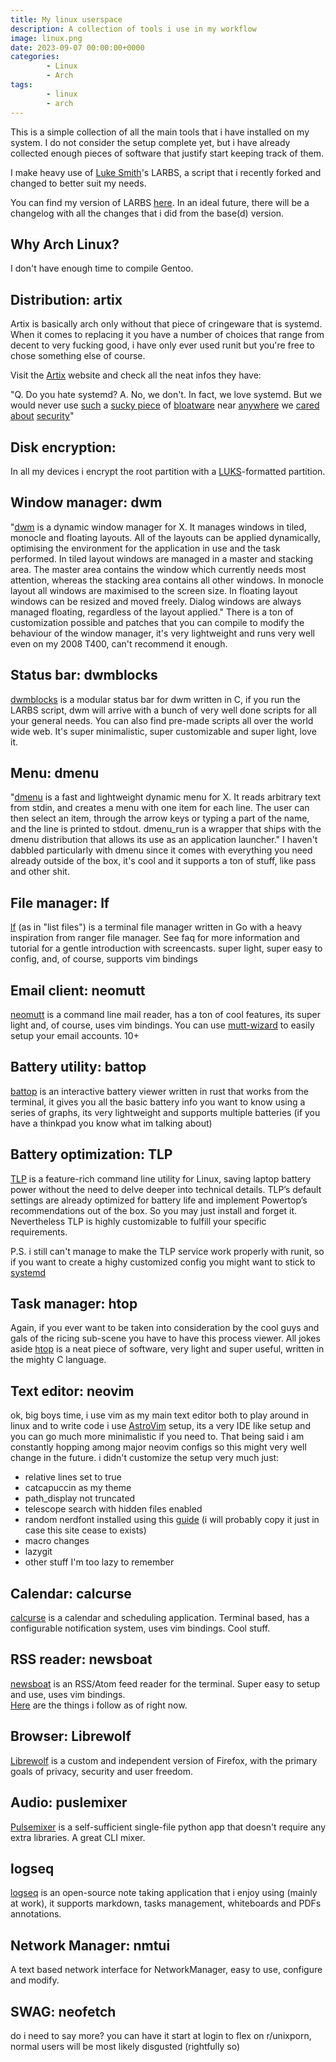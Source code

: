 ```yaml
---
title: My linux userspace
description: A collection of tools i use in my workflow
image: linux.png
date: 2023-09-07 00:00:00+0000
categories:
        - Linux
        - Arch
tags:
        - linux
        - arch
---
```

This is a simple collection of all the main tools that i have installed on my system. I do not consider the setup complete yet, but i have already collected enough pieces of software that justify start keeping track of them.

I make heavy use of [Luke Smith](https://github.com/LukeSmithxyz)'s LARBS, a script that i recently forked and changed to better suit my needs.

You can find my version of LARBS [here](https://github.com/filippo-ferrari/LARBS). In an ideal future, there will be a changelog with all the changes that i did from the base(d) version.

## Why Arch Linux?
I don't have enough time to compile Gentoo. 

## Distribution: artix
Artix is basically arch only without that piece of cringeware that is systemd.
When it comes to replacing it you have a number of choices that range from decent to very fucking good, i have only ever used runit but you're free to chose something else of course. 

Visit the [Artix](https://artixlinux.org/) website and check all the neat infos they have:

"Q. Do you hate systemd?
A. No, we don't. In fact, we love systemd. But we would never use [such](https://thehackernews.com/2019/01/linux-systemd-exploit.html) a [sucky piece](https://suckless.org/sucks/systemd/) of [bloatware](https://chiefio.wordpress.com/2016/05/18/systemd-it-keeps-getting-worse/) near [anywhere](without-systemd.org/wiki/index.php/Arguments_against_systemd) we [cared](https://www.theregister.co.uk/2018/10/26/systemd_dhcpv6_rce/) [about](www.softpanorama.org/Commercial_linuxes/Startup_and_shutdown/systemd.shtml) [security](https://www.theregister.com/2019/01/31/systemd_exploit/)"

## Disk encryption: 
In all my devices i encrypt the root partition with a [LUKS](https://en.wikipedia.org/wiki/Linux_Unified_Key_Setup)-formatted partition.

## Window manager: dwm
"[dwm](https://dwm.suckless.org/) is a dynamic window manager for X. It manages windows in tiled, monocle and floating layouts. All of the layouts can be applied dynamically, optimising the environment for the application in use and the task performed.
In tiled layout windows are managed in a master and stacking area. The master area contains the window which currently needs most attention, whereas the stacking area contains all other windows. In monocle layout all windows are maximised to the screen size. In floating layout windows can be resized and moved freely. Dialog windows are always managed floating, regardless of the layout applied."
There is a ton of customization possible and patches that you can compile to modify the behaviour of the window manager, it's very lightweight and runs very well even on my 2008 T400, can't recommend it enough.

## Status bar: dwmblocks
[dwmblocks](https://github.com/torrinfail/dwmblocks) is a modular status bar for dwm written in C, if you run the LARBS script, dwm will arrive with a bunch of very well done scripts for all your general needs.
You can also find pre-made scripts all over the world wide web. It's super minimalistic, super customizable and super light, love it.

## Menu: dmenu
"[dmenu](https://wiki.archlinux.org/title/dmenu) is a fast and lightweight dynamic menu for X. It reads arbitrary text from stdin, and creates a menu with one item for each line. The user can then select an item, through the arrow keys or typing a part of the name, and the line is printed to stdout. dmenu_run is a wrapper that ships with the dmenu distribution that allows its use as an application launcher."
I haven't dabbled particularly with dmenu since it comes with everything you need already outside of the box, it's cool and it supports a ton of stuff, like pass and other shit.

## File manager: lf
[lf](https://github.com/gokcehan/lf) (as in "list files") is a terminal file manager written in Go with a heavy inspiration from ranger file manager. See faq for more information and tutorial for a gentle introduction with screencasts.
super light, super easy to config, and, of course, supports vim bindings

## Email client: neomutt
[neomutt](https://neomutt.org/) is a command line mail reader, has a ton of cool features, its super light and, of course, uses vim bindings.
You can use [mutt-wizard](https://github.com/LukeSmithxyz/mutt-wizard) to easily setup your email accounts. 10+ 

## Battery utility: battop
[battop](https://github.com/svartalf/rust-battop) is an interactive battery viewer written in rust that works from the terminal, it gives you all the basic battery info you want to know using a series of graphs, its very lightweight and supports multiple batteries (if you have a thinkpad you know what im talking about)

## Battery optimization: TLP
[TLP](https://linrunner.de/tlp/index.html) is a feature-rich command line utility for Linux, saving laptop battery power without the need to delve deeper into technical details.
TLP’s default settings are already optimized for battery life and implement Powertop’s recommendations out of the box. So you may just install and forget it.
Nevertheless TLP is highly customizable to fulfill your specific requirements.

P.S. i still can't manage to make the TLP service work properly with runit, so if you want to create a highy customized config you might want to stick to [systemd](https://en.wikipedia.org/wiki/Trash)

## Task manager: htop
Again, if you ever want to be taken into consideration by the cool guys and gals of the ricing sub-scene you have to have this process viewer.
All jokes aside [htop](https://htop.dev/) is a neat piece of software, very light and super useful, written in the mighty C language.

## Text editor: neovim
ok, big boys time, i use vim as my main text editor both to play around in linux and to write code 
i use [AstroVim](https://astronvim.com/) setup, its a very IDE like setup and you can go much more minimalistic if you need to.
That being said i am constantly hopping among major neovim configs so this might very well change in the future.
i didn't customize the setup very much just:
- relative lines set to true
- catcapuccin as my theme
- path_display not truncated
- telescope search with hidden files enabled
- random nerdfont installed using this [guide](https://www.behova.net/install-nerd-font-on-arch-linux/) (i will probably copy it just in case this site cease to exists)
- macro changes
- lazygit 
- other stuff I'm too lazy to remember

## Calendar: calcurse
[calcurse](https://calcurse.org/) is a calendar and scheduling application. Terminal based, has a configurable notification system, uses vim bindings. Cool stuff.

## RSS reader: newsboat
[newsboat](https://newsboat.org) is an RSS/Atom feed reader for the terminal. Super easy to setup and use, uses vim bindings.\
[Here](https://github.com/filippo-ferrari/voidrice/blob/master/.config/newsboat/urls) are the things i follow as of right now.

## Browser: Librewolf
[Librewolf](https://librewolf.net/) is a custom and independent version of Firefox, with the primary goals of privacy, security and user freedom.

## Audio: puslemixer
[Pulsemixer](https://pypi.org/project/pulsemixer/) is a self-sufficient single-file python app that doesn't require any extra libraries. A great CLI mixer.

## logseq
[logseq](https://logseq.com/) is an open-source note taking application that i enjoy using (mainly at work), it supports markdown, tasks management, whiteboards and PDFs annotations.

## Network Manager: nmtui
A text based network interface for NetworkManager, easy to use, configure and modify. 

## SWAG: neofetch
do i need to say more? you can have it start at login to flex on r/unixporn, normal users will be most likely disgusted (rightfully so)
